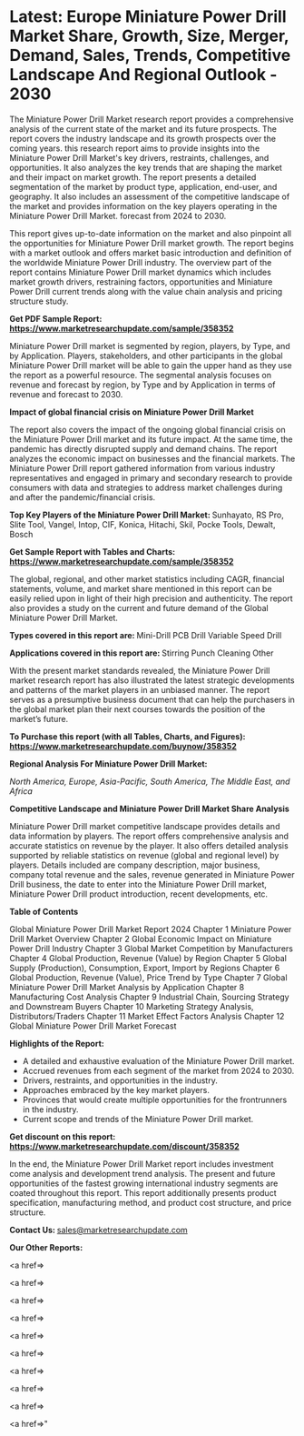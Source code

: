 # Latest: Europe Miniature Power Drill Market Share, Growth, Size, Merger, Demand, Sales, Trends, Competitive Landscape And Regional Outlook - 2030

The Miniature Power Drill Market research report provides a comprehensive analysis of the current state of the market and its future prospects. The report covers the industry landscape and its growth prospects over the coming years. this research report aims to provide insights into the Miniature Power Drill Market's key drivers, restraints, challenges, and opportunities. It also analyzes the key trends that are shaping the market and their impact on market growth. The report presents a detailed segmentation of the market by product type, application, end-user, and geography. It also includes an assessment of the competitive landscape of the market and provides information on the key players operating in the Miniature Power Drill Market. forecast from 2024 to 2030.

This report gives up-to-date information on the market and also pinpoint all the opportunities for Miniature Power Drill market growth. The report begins with a market outlook and offers market basic introduction and definition of the worldwide Miniature Power Drill industry. The overview part of the report contains Miniature Power Drill market dynamics which includes market growth drivers, restraining factors, opportunities and Miniature Power Drill current trends along with the value chain analysis and pricing structure study.

<strong><b>Get PDF Sample Report: <a href=https://www.marketresearchupdate.com/sample/358352>https://www.marketresearchupdate.com/sample/358352</a></b></strong>

Miniature Power Drill market is segmented by region, players, by Type, and by Application. Players, stakeholders, and other participants in the global Miniature Power Drill market will be able to gain the upper hand as they use the report as a powerful resource. The segmental analysis focuses on revenue and forecast by region, by Type and by Application in terms of revenue and forecast to 2030.

<strong><b>Impact of global financial crisis on Miniature Power Drill Market</b></strong>

The report also covers the impact of the ongoing global financial crisis on the Miniature Power Drill market and its future impact. At the same time, the pandemic has directly disrupted supply and demand chains. The report analyzes the economic impact on businesses and the financial markets. The Miniature Power Drill report gathered information from various industry representatives and engaged in primary and secondary research to provide consumers with data and strategies to address market challenges during and after the pandemic/financial crisis.

<strong><b>Top Key Players of the Miniature Power Drill Market:
</b></strong>Sunhayato, RS Pro, Slite Tool, Vangel, Intop, CIF, Konica, Hitachi, Skil, Pocke Tools, Dewalt, Bosch<strong><b>
</b></strong>

<strong><b>Get Sample Report with Tables and Charts: <a href=https://www.marketresearchupdate.com/sample/358352>https://www.marketresearchupdate.com/sample/358352</a></b></strong>

The global, regional, and other market statistics including CAGR, financial statements, volume, and market share mentioned in this report can be easily relied upon in light of their high precision and authenticity. The report also provides a study on the current and future demand of the Global Miniature Power Drill Market.

<strong><b>Types covered in this report are:
</b></strong>Mini-Drill
PCB Drill
Variable Speed Drill<strong><b>
</b></strong>

<strong><b>Applications covered in this report are:
</b></strong>Stirring
Punch
Cleaning
Other<strong><b>
</b></strong>

With the present market standards revealed, the Miniature Power Drill market research report has also illustrated the latest strategic developments and patterns of the market players in an unbiased manner. The report serves as a presumptive business document that can help the purchasers in the global market plan their next courses towards the position of the market’s future.

<strong><b>To Purchase this report (with all Tables, Charts, and Figures): <a href=https://www.marketresearchupdate.com/buynow/358352>https://www.marketresearchupdate.com/buynow/358352</a></b></strong>

<strong><b>Regional Analysis For Miniature Power Drill Market:</b></strong>

<em><i>North America, Europe, Asia-Pacific, South America, The Middle East, and Africa</i></em>

<strong><b>Competitive Landscape and Miniature Power Drill Market Share Analysis</b></strong>

Miniature Power Drill market competitive landscape provides details and data information by players. The report offers comprehensive analysis and accurate statistics on revenue by the player. It also offers detailed analysis supported by reliable statistics on revenue (global and regional level) by players. Details included are company description, major business, company total revenue and the sales, revenue generated in Miniature Power Drill business, the date to enter into the Miniature Power Drill market, Miniature Power Drill product introduction, recent developments, etc.

<strong><b>Table of Contents</b></strong>

Global Miniature Power Drill Market Report 2024
Chapter 1 Miniature Power Drill Market Overview
Chapter 2 Global Economic Impact on Miniature Power Drill Industry
Chapter 3 Global Market Competition by Manufacturers
Chapter 4 Global Production, Revenue (Value) by Region
Chapter 5 Global Supply (Production), Consumption, Export, Import by Regions
Chapter 6 Global Production, Revenue (Value), Price Trend by Type
Chapter 7 Global Miniature Power Drill Market Analysis by Application
Chapter 8 Manufacturing Cost Analysis
Chapter 9 Industrial Chain, Sourcing Strategy and Downstream Buyers
Chapter 10 Marketing Strategy Analysis, Distributors/Traders
Chapter 11 Market Effect Factors Analysis
Chapter 12 Global Miniature Power Drill Market Forecast

<strong><b>Highlights of the Report:</b></strong>

- A detailed and exhaustive evaluation of the Miniature Power Drill market.
- Accrued revenues from each segment of the market from 2024 to 2030.
- Drivers, restraints, and opportunities in the industry.
- Approaches embraced by the key market players.
- Provinces that would create multiple opportunities for the frontrunners in the industry.
- Current scope and trends of the Miniature Power Drill market.

<strong><b>Get discount on this report: <a href=https://www.marketresearchupdate.com/discount/358352>https://www.marketresearchupdate.com/discount/358352</a></b></strong>

In the end, the Miniature Power Drill Market report includes investment come analysis and development trend analysis. The present and future opportunities of the fastest growing international industry segments are coated throughout this report. This report additionally presents product specification, manufacturing method, and product cost structure, and price structure.

<strong><b>Contact Us:
</b></strong>sales@marketresearchupdate.com

<strong>Our Other Reports:</strong>

<a href=></a>

<a href=></a>

<a href=></a>

<a href=></a>

<a href=></a>

<a href=></a>

<a href=></a>

<a href=></a>

<a href=></a>

<a href=></a>"
